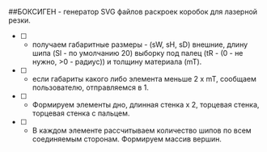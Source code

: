##БОКСИГЕН - генератор SVG файлов раскроек коробок для лазерной резки.
- [ ] - получаем габаритные размеры - (sW, sH, sD) внешние, длину шипа (Sl - по умолчанию 20) выборку под палец (tR - (0 - не нужно, >0 - радиус)) и толщину материала (mT).
- [ ] - если габариты какого либо элемента меньше 2 х mT, сообщаем пользователю, отправляемся в 1.
- [ ] - Формируем элементы дно, длинная стенка х 2, торцевая стенка, торцевая стенка с пальцем.
- [ ] - В каждом элементе рассчитываем количество шипов по всем соединяемым сторонам. Формируем массив вершин.